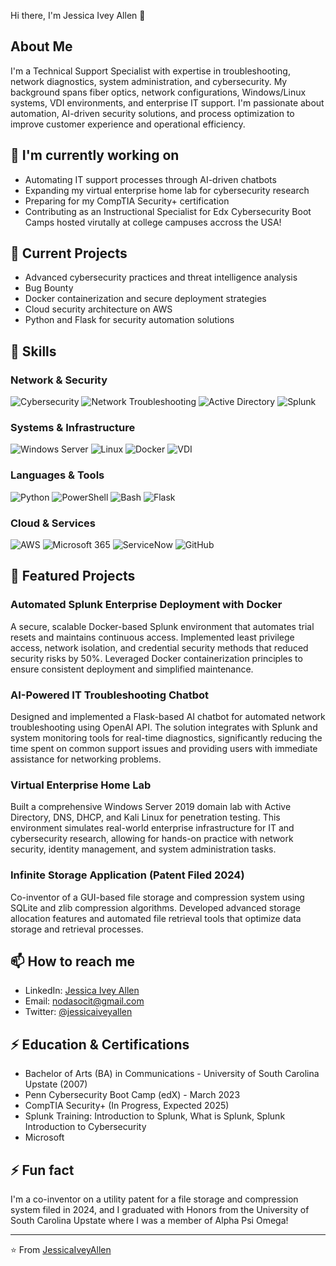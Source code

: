 Hi there, I'm Jessica Ivey Allen 👋

## About Me
I'm a Technical Support Specialist with expertise in troubleshooting, network diagnostics, system administration, and cybersecurity. My background spans fiber optics, network configurations, Windows/Linux systems, VDI environments, and enterprise IT support. I'm passionate about automation, AI-driven security solutions, and process optimization to improve customer experience and operational efficiency.

## 🔭 I'm currently working on
- Automating IT support processes through AI-driven chatbots
- Expanding my virtual enterprise home lab for cybersecurity research
- Preparing for my CompTIA Security+ certification
- Contributing as an Instructional Specialist for Edx Cybersecurity Boot Camps hosted virutally at college campuses accross the USA!

## 🌱 Current Projects 
- Advanced cybersecurity practices and threat intelligence analysis
- Bug Bounty
- Docker containerization and secure deployment strategies
- Cloud security architecture on AWS
- Python and Flask for security automation solutions

## 💼 Skills

### Network & Security
![Cybersecurity](https://img.shields.io/badge/-Cybersecurity-2C3E50?style=flat-square&logo=shield&logoColor=white)
![Network Troubleshooting](https://img.shields.io/badge/-Network%20Troubleshooting-0078D7?style=flat-square&logo=cisco&logoColor=white)
![Active Directory](https://img.shields.io/badge/-Active%20Directory-0078D4?style=flat-square&logo=windows&logoColor=white)
![Splunk](https://img.shields.io/badge/-Splunk-000000?style=flat-square&logo=splunk&logoColor=white)

### Systems & Infrastructure
![Windows Server](https://img.shields.io/badge/-Windows%20Server-0078D6?style=flat-square&logo=windows&logoColor=white)
![Linux](https://img.shields.io/badge/-Linux-FCC624?style=flat-square&logo=linux&logoColor=black)
![Docker](https://img.shields.io/badge/-Docker-2496ED?style=flat-square&logo=docker&logoColor=white)
![VDI](https://img.shields.io/badge/-VDI-4285F4?style=flat-square&logo=vmware&logoColor=white)

### Languages & Tools
![Python](https://img.shields.io/badge/-Python-3776AB?style=flat-square&logo=Python&logoColor=white)
![PowerShell](https://img.shields.io/badge/-PowerShell-5391FE?style=flat-square&logo=powershell&logoColor=white)
![Bash](https://img.shields.io/badge/-Bash-4EAA25?style=flat-square&logo=gnu-bash&logoColor=white)
![Flask](https://img.shields.io/badge/-Flask-000000?style=flat-square&logo=flask&logoColor=white)

### Cloud & Services
![AWS](https://img.shields.io/badge/-AWS-232F3E?style=flat-square&logo=amazon-aws&logoColor=white)
![Microsoft 365](https://img.shields.io/badge/-Microsoft%20365-0078D4?style=flat-square&logo=microsoft-office&logoColor=white)
![ServiceNow](https://img.shields.io/badge/-ServiceNow-00A1E0?style=flat-square&logo=servicenow&logoColor=white)
![GitHub](https://img.shields.io/badge/-GitHub-181717?style=flat-square&logo=github&logoColor=white)

## 🚀 Featured Projects

### Automated Splunk Enterprise Deployment with Docker
A secure, scalable Docker-based Splunk environment that automates trial resets and maintains continuous access. Implemented least privilege access, network isolation, and credential security methods that reduced security risks by 50%. Leveraged Docker containerization principles to ensure consistent deployment and simplified maintenance.

### AI-Powered IT Troubleshooting Chatbot
Designed and implemented a Flask-based AI chatbot for automated network troubleshooting using OpenAI API. The solution integrates with Splunk and system monitoring tools for real-time diagnostics, significantly reducing the time spent on common support issues and providing users with immediate assistance for networking problems.

### Virtual Enterprise Home Lab
Built a comprehensive Windows Server 2019 domain lab with Active Directory, DNS, DHCP, and Kali Linux for penetration testing. This environment simulates real-world enterprise infrastructure for IT and cybersecurity research, allowing for hands-on practice with network security, identity management, and system administration tasks.

### Infinite Storage Application (Patent Filed 2024)
Co-inventor of a GUI-based file storage and compression system using SQLite and zlib compression algorithms. Developed advanced storage allocation features and automated file retrieval tools that optimize data storage and retrieval processes.

## 📫 How to reach me

- LinkedIn: [Jessica Ivey Allen](https://www.linkedin.com/in/jessicaiveyallen/)
- Email: nodasocit@gmail.com
- Twitter: [@jessicaiveyallen](https://twitter.com/jessicaiveyallen)

## ⚡ Education & Certifications

- Bachelor of Arts (BA) in Communications - University of South Carolina Upstate (2007)
- Penn Cybersecurity Boot Camp (edX) - March 2023
- CompTIA Security+ (In Progress, Expected 2025)
- Splunk Training: Introduction to Splunk, What is Splunk, Splunk Introduction to Cybersecurity
- Microsoft 

## ⚡ Fun fact
I'm a co-inventor on a utility patent for a file storage and compression system filed in 2024, and I graduated with Honors from the University of South Carolina Upstate where I was a member of Alpha Psi Omega!

---

⭐️ From [JessicaIveyAllen](https://github.com/jessicaiveyallen)
